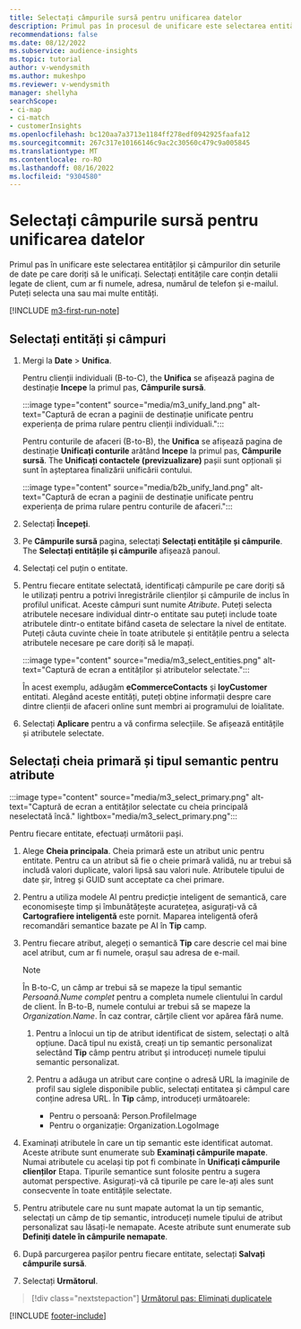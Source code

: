 ```yaml
---
title: Selectați câmpurile sursă pentru unificarea datelor
description: Primul pas în procesul de unificare este selectarea entităților, atributelor, cheilor primare și a tipurilor semantice pentru a mapa datele la profilul unificat al clientului.
recommendations: false
ms.date: 08/12/2022
ms.subservice: audience-insights
ms.topic: tutorial
author: v-wendysmith
ms.author: mukeshpo
ms.reviewer: v-wendysmith
manager: shellyha
searchScope:
- ci-map
- ci-match
- customerInsights
ms.openlocfilehash: bc120aa7a3713e1184ff278edf0942925faafa12
ms.sourcegitcommit: 267c317e10166146c9ac2c30560c479c9a005845
ms.translationtype: MT
ms.contentlocale: ro-RO
ms.lasthandoff: 08/16/2022
ms.locfileid: "9304580"
---
```

# <a name="select-source-fields-for-data-unification"></a>Selectați câmpurile sursă pentru unificarea datelor

Primul pas în unificare este selectarea entităților și câmpurilor din seturile de date pe care doriți să le unificați. Selectați entitățile care conțin detalii legate de client, cum ar fi numele, adresa, numărul de telefon și e-mailul. Puteți selecta una sau mai multe entități.

[!INCLUDE [m3-first-run-note](includes/m3-first-run-note.md)]

## <a name="select-entities-and-fields"></a>Selectați entități și câmpuri

1. Mergi la **Date** > **Unifica**.

   Pentru clienții individuali (B-to-C), the **Unifica** se afișează pagina de destinație **Incepe** la primul pas, **Câmpurile sursă**.

   :::image type="content" source="media/m3_unify_land.png" alt-text="Captură de ecran a paginii de destinație unificate pentru experiența de prima rulare pentru clienții individuali.":::

   Pentru conturile de afaceri (B-to-B), the **Unifica** se afișează pagina de destinație **Unificați conturile** arătând **Incepe** la primul pas, **Câmpurile sursă**. The **Unificați contactele (previzualizare)** pașii sunt opționali și sunt în așteptarea finalizării unificării contului.

   :::image type="content" source="media/b2b_unify_land.png" alt-text="Captură de ecran a paginii de destinație unificate pentru experiența de prima rulare pentru conturile de afaceri.":::

1. Selectați **Începeți**.

1. Pe **Câmpurile sursă** pagina, selectați **Selectați entitățile și câmpurile**. The **Selectați entitățile și câmpurile** afișează panoul.

1. Selectați cel puțin o entitate.

1. Pentru fiecare entitate selectată, identificați câmpurile pe care doriți să le utilizați pentru a potrivi înregistrările clienților și câmpurile de inclus în profilul unificat. Aceste câmpuri sunt numite *Atribute*. Puteți selecta atributele necesare individual dintr-o entitate sau puteți include toate atributele dintr-o entitate bifând caseta de selectare la nivel de entitate. Puteți căuta cuvinte cheie în toate atributele și entitățile pentru a selecta atributele necesare pe care doriți să le mapați.

   :::image type="content" source="media/m3_select_entities.png" alt-text="Captură de ecran a entităților și atributelor selectate.":::

   În acest exemplu, adăugăm **eCommerceContacts** și **loyCustomer** entitati. Alegând aceste entități, puteți obține informații despre care dintre clienții de afaceri online sunt membri ai programului de loialitate.

1. Selectați **Aplicare** pentru a vă confirma selecțiile. Se afișează entitățile și atributele selectate.

## <a name="select-primary-key-and-semantic-type-for-attributes"></a>Selectați cheia primară și tipul semantic pentru atribute

   :::image type="content" source="media/m3_select_primary.png" alt-text="Captură de ecran a entităților selectate cu cheia principală neselectată încă." lightbox="media/m3_select_primary.png":::

Pentru fiecare entitate, efectuați următorii pași.

1. Alege **Cheia principala**. Cheia primară este un atribut unic pentru entitate. Pentru ca un atribut să fie o cheie primară validă, nu ar trebui să includă valori duplicate, valori lipsă sau valori nule. Atributele tipului de date șir, întreg și GUID sunt acceptate ca chei primare.

1. Pentru a utiliza modele AI pentru predicție inteligent de semantică, care economisește timp și îmbunătățește acuratețea, asigurați-vă că **Cartografiere inteligentă** este pornit. Maparea inteligentă oferă recomandări semantice bazate pe AI în **Tip** camp.

1. Pentru fiecare atribut, alegeți o semantică **Tip** care descrie cel mai bine acel atribut, cum ar fi numele, orașul sau adresa de e-mail.

   > [!NOTE]
   > În B-to-C, un câmp ar trebui să se mapeze la tipul semantic *Persoană.Nume complet* pentru a completa numele clientului în cardul de client. În B-to-B, numele contului ar trebui să se mapeze la *Organization.Name*. În caz contrar, cărțile client vor apărea fără nume.

   1. Pentru a înlocui un tip de atribut identificat de sistem, selectați o altă opțiune. Dacă tipul nu există, creați un tip semantic personalizat selectând **Tip** câmp pentru atribut și introduceți numele tipului semantic personalizat.

   1. Pentru a adăuga un atribut care conține o adresă URL la imaginile de profil sau siglele disponibile public, selectați entitatea și câmpul care conține adresa URL. În **Tip** câmp, introduceți următoarele:
      - Pentru o persoană: Person.ProfileImage
      - Pentru o organizație: Organization.LogoImage

1. Examinați atributele în care un tip semantic este identificat automat. Aceste atribute sunt enumerate sub **Examinați câmpurile mapate**. Numai atributele cu același tip pot fi combinate în **Unificați câmpurile clienților** Etapa. Tipurile semantice sunt folosite pentru a sugera automat perspective. Asigurați-vă că tipurile pe care le-ați ales sunt consecvente în toate entitățile selectate.

1. Pentru atributele care nu sunt mapate automat la un tip semantic, selectați un câmp de tip semantic, introduceți numele tipului de atribut personalizat sau lăsați-le nemapate. Aceste atribute sunt enumerate sub **Definiți datele în câmpurile nemapate**.

1. După parcurgerea pașilor pentru fiecare entitate, selectați **Salvați câmpurile sursă**.

1. Selectați **Următorul**.

> [!div class="nextstepaction"]
> [Următorul pas: Eliminați duplicatele](remove-duplicates.md)

[!INCLUDE [footer-include](includes/footer-banner.md)]

